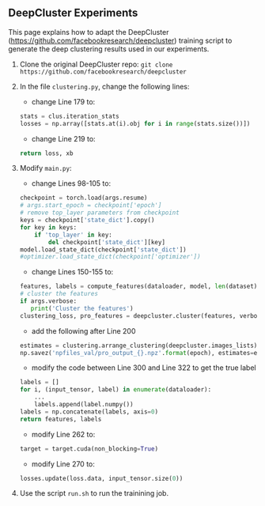 ## DeepCluster Experiments
This page explains how to adapt the DeepCluster (https://github.com/facebookresearch/deepcluster) training script to generate the deep clustering results used in our experiments.

1. Clone the original DeepCluster repo:
   `git clone https://github.com/facebookresearch/deepcluster`
2. In the file `clustering.py`, change the following lines:
   - change Line 179 to:
   ```python
   stats = clus.iteration_stats
   losses = np.array([stats.at(i).obj for i in range(stats.size())])
   ```   
   - change Line 219 to:
   ```python
   return loss, xb
   ```   
3. Modify `main.py`:
   - change Lines 98-105 to:
   ```python
   checkpoint = torch.load(args.resume)
   # args.start_epoch = checkpoint['epoch']
   # remove top_layer parameters from checkpoint
   keys = checkpoint['state_dict'].copy()
   for key in keys:
       if 'top_layer' in key:
           del checkpoint['state_dict'][key]
   model.load_state_dict(checkpoint['state_dict'])
   #optimizer.load_state_dict(checkpoint['optimizer'])
   ```

   - change Lines 150-155 to:
   ```python
   features, labels = compute_features(dataloader, model, len(dataset))
   # cluster the features
   if args.verbose:
      print('Cluster the features')
   clustering_loss, pro_features = deepcluster.cluster(features, verbose=args.verbose)

   ```

   - add the following after Line 200
   ```python
   estimates = clustering.arrange_clustering(deepcluster.images_lists)
   np.savez('npfiles_val/pro_output_{}.npz'.format(epoch), estimates=estimates, labels=labels, pro_features=pro_features)
   ```

   - modify the code between Line 300 and Line 322 to get the true label

   ```python
   labels = []
   for i, (input_tensor, label) in enumerate(dataloader):
       ...   
       labels.append(label.numpy())
   labels = np.concatenate(labels, axis=0)
   return features, labels

   ```

   - modify Line 262 to:
   ```python
   target = target.cuda(non_blocking=True)
   ```

   - modify Line 270 to:
   ```python
   losses.update(loss.data, input_tensor.size(0))
   ```

4. Use the script `run.sh` to run the trainining job.



